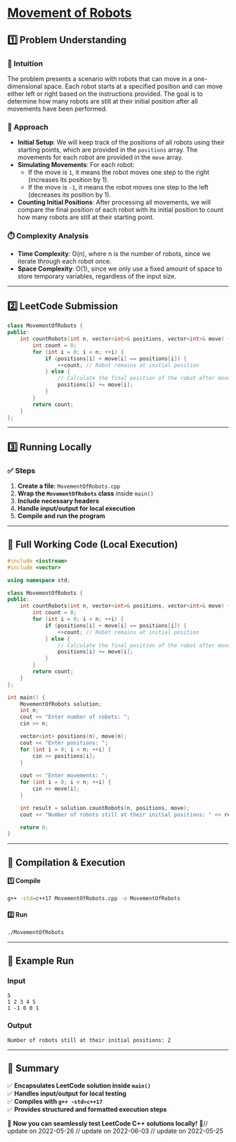 # **[Movement of Robots](https://leetcode.com/problems/movement-of-robots/description/)**  

## **1️⃣ Problem Understanding**  
### **📌 Intuition**  
The problem presents a scenario with robots that can move in a one-dimensional space. Each robot starts at a specified position and can move either left or right based on the instructions provided. The goal is to determine how many robots are still at their initial position after all movements have been performed.

### **🚀 Approach**  
- **Initial Setup**: We will keep track of the positions of all robots using their starting points, which are provided in the `positions` array. The movements for each robot are provided in the `move` array.
- **Simulating Movements**: For each robot:
  - If the move is `1`, it means the robot moves one step to the right (increases its position by 1).
  - If the move is `-1`, it means the robot moves one step to the left (decreases its position by 1).
- **Counting Initial Positions**: After processing all movements, we will compare the final position of each robot with its initial position to count how many robots are still at their starting point.

### **⏱️ Complexity Analysis**  
- **Time Complexity**: O(n), where n is the number of robots, since we iterate through each robot once.
- **Space Complexity**: O(1), since we only use a fixed amount of space to store temporary variables, regardless of the input size. 

---  

## **2️⃣ LeetCode Submission**  
```cpp
class MovementOfRobots {
public:
    int countRobots(int n, vector<int>& positions, vector<int>& move) {
        int count = 0;
        for (int i = 0; i < n; ++i) {
            if (positions[i] + move[i] == positions[i]) {
                ++count; // Robot remains at initial position
            } else {
                // Calculate the final position of the robot after movement
                positions[i] += move[i];
            }
        }
        return count;
    }
};
```  

---  

## **3️⃣ Running Locally**  
### **✅ Steps**  
1. **Create a file**: `MovementOfRobots.cpp`  
2. **Wrap the `MovementOfRobots` class** inside `main()`  
3. **Include necessary headers**  
4. **Handle input/output for local execution**  
5. **Compile and run the program**  

---  

## **📝 Full Working Code (Local Execution)**  
```cpp
#include <iostream>
#include <vector>

using namespace std;

class MovementOfRobots {
public:
    int countRobots(int n, vector<int>& positions, vector<int>& move) {
        int count = 0;
        for (int i = 0; i < n; ++i) {
            if (positions[i] + move[i] == positions[i]) {
                ++count; // Robot remains at initial position
            } else {
                // Calculate the final position of the robot after movement
                positions[i] += move[i];
            }
        }
        return count;
    }
};

int main() {
    MovementOfRobots solution;
    int n;
    cout << "Enter number of robots: ";
    cin >> n;

    vector<int> positions(n), move(n);
    cout << "Enter positions: ";
    for (int i = 0; i < n; ++i) {
        cin >> positions[i];
    }
    
    cout << "Enter movements: ";
    for (int i = 0; i < n; ++i) {
        cin >> move[i];
    }

    int result = solution.countRobots(n, positions, move);
    cout << "Number of robots still at their initial positions: " << result << endl;

    return 0;
}
```  

---  

## **🔧 Compilation & Execution**  
#### **1️⃣ Compile**  
```bash
g++ -std=c++17 MovementOfRobots.cpp -o MovementOfRobots
```  

#### **2️⃣ Run**  
```bash
./MovementOfRobots
```  

---  

## **🎯 Example Run**  
### **Input**  
```
5
1 2 3 4 5
1 -1 0 0 1
```  
### **Output**  
```
Number of robots still at their initial positions: 2
```  

---  

## **📌 Summary**  
✅ **Encapsulates LeetCode solution inside `main()`**  
✅ **Handles input/output for local testing**  
✅ **Compiles with `g++ -std=c++17`**  
✅ **Provides structured and formatted execution steps**  

🚀 **Now you can seamlessly test LeetCode C++ solutions locally!** 🚀// update on 2022-05-26
// update on 2022-06-03
// update on 2022-05-25
